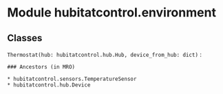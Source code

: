 Module hubitatcontrol.environment
=================================

Classes
-------

`Thermostat(hub: hubitatcontrol.hub.Hub, device_from_hub: dict)`
:   

    ### Ancestors (in MRO)

    * hubitatcontrol.sensors.TemperatureSensor
    * hubitatcontrol.hub.Device